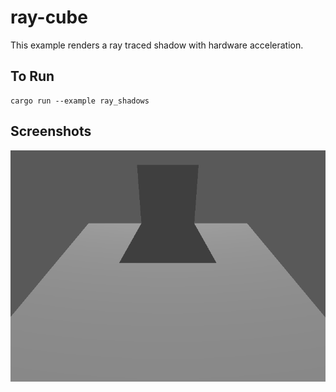 # ray-cube

This example renders a ray traced shadow with hardware acceleration.

## To Run

```
cargo run --example ray_shadows
```

## Screenshots

![Shadow example](Screenshot.png)
